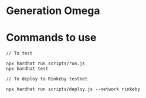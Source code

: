 # Generation Omega

# Commands to use

```
// To test

npx hardhat run scripts/run.js
npx hardhat test

// To deploy to Rinkeby testnet

npx hardhat run scripts/deploy.js --network rinkeby
```

